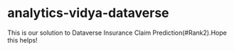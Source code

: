 # analytics-vidya-dataverse

This is our solution to Dataverse Insurance Claim Prediction(#Rank2).Hope this helps!
